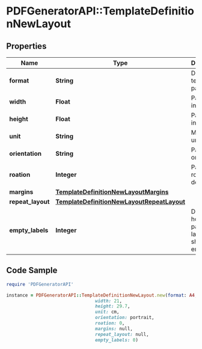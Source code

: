 # PDFGeneratorAPI::TemplateDefinitionNewLayout

## Properties

Name | Type | Description | Notes
------------ | ------------- | ------------- | -------------
**format** | **String** | Defines template page size | [optional] 
**width** | **Float** | Page width in units | [optional] 
**height** | **Float** | Page height in units | [optional] 
**unit** | **String** | Measure unit | [optional] 
**orientation** | **String** | Page orientation | [optional] 
**roation** | **Integer** | Page rotation in degrees | [optional] 
**margins** | [**TemplateDefinitionNewLayoutMargins**](TemplateDefinitionNewLayoutMargins.md) |  | [optional] 
**repeat_layout** | [**TemplateDefinitionNewLayoutRepeatLayout**](TemplateDefinitionNewLayoutRepeatLayout.md) |  | [optional] 
**empty_labels** | **Integer** | Defines how many pages or labels should be empty | [optional] 

## Code Sample

```ruby
require 'PDFGeneratorAPI'

instance = PDFGeneratorAPI::TemplateDefinitionNewLayout.new(format: A4,
                                 width: 21,
                                 height: 29.7,
                                 unit: cm,
                                 orientation: portrait,
                                 roation: 0,
                                 margins: null,
                                 repeat_layout: null,
                                 empty_labels: 0)
```


